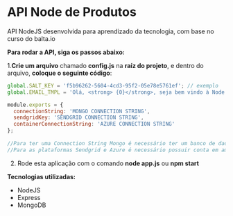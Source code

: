 # API Node de Produtos
API NodeJS desenvolvida para aprendizado da tecnologia, com base no curso do balta.io

**Para rodar a API, siga os passos abaixo:**

1.**Crie um arquivo** chamado **config.js** na **raíz do projeto**, e dentro do arquivo, **coloque o seguinte código**:
~~~javascript
global.SALT_KEY = 'f5b96262-5604-4cd3-95f2-05e78e5761ef'; // exemplo
global.EMAIL_TMPL = 'Olá, <strong> {0}</strong>, seja bem vindo à Node Store!';

module.exports = {
  connectionString: 'MONGO CONNECTION STRING',
  sendgridKey: 'SENDGRID CONNECTION STRING',
  containerConnectionString: 'AZURE CONNECTION STRING'
};
 
//Para ter uma Connection String Mongo é necessário ter um banco de dados executado localmente ou remoto. 
//Para as plataformas Sendgrid e Azure é necessário possuir conta em ambas as plataformas.
~~~
2. Rode esta aplicação com o comando **node app.js** ou **npm start**

**Tecnologias utilizadas:**
* NodeJS
* Express
* MongoDB

